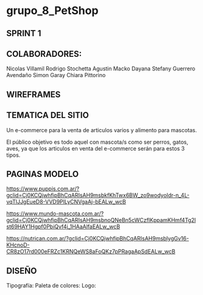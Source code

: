 # grupo_8_PetShop

SPRINT 1
--------

COLABORADORES:
--------------
Nicolas Villamil
Rodrigo Stochetta
Agustin Macko
Dayana Stefany Guerrero Avendaño
Simon Garay
Chiara Pittorino

WIREFRAMES
----------


TEMATICA DEL SITIO
------------------

Un e-commerce para la venta de articulos varios y alimento para mascotas.

El público objetivo es todo aquel con mascota/s como ser perros, gatos, aves, ya que los articulos en venta del e-commerce serán para estos 3 tipos.

PAGINAS MODELO
--------------

https://www.puppis.com.ar/?gclid=Cj0KCQjwhfipBhCqARIsAH9msbkfKhTwx6BW_zo9wodyoIdr-n_4L-vqTlJJgEueD8-VVD9PlLyCNVgaAj-bEALw_wcB

https://www.mundo-mascota.com.ar/?gclid=Cj0KCQjwhfipBhCqARIsAH9msbnoQNeBn5cWCzflKppamKHmf4Tg2lst69HAY1Hgpf0PbiQvf4j_1HAaAlfaEALw_wcB

https://nutrican.com.ar/?gclid=Cj0KCQjwhfipBhCqARIsAH9msblygGv16-KHcnoD-CR8zO17rd000eFRZc1KRNQeWS8aFoQKz7pPRagaApSdEALw_wcB

DISEÑO
------

Tipografía:
Paleta de colores:
Logo:

